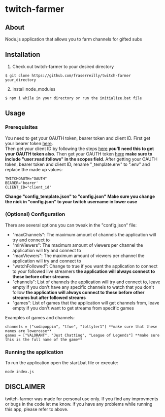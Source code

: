 # twitch-farmer

## About
Node.js application that allows you to farm channels for gifted subs

## Installation

1. Check out twitch-farmer to your desired directory
```
$ git clone https://github.com/fraserreilly/twitch-farmer your_directory
```
2. Install node_modules
```
$ npm i while in your directory or run the initialize.bat file
```
## Usage
### Prerequisites
You need to get your OAUTH token, bearer token and client ID. 
First get your bearer token [here](https://twitchapps.com/tmi/).  
Then get your client ID by following the steps [here](https://dev.twitch.tv/docs/api/) **you'll need this to get your OAUTH token also**.
Then get your OAUTH token [here](https://twitchapps.com/tokengen/) **make sure to include "user:read:follows" in the scopes field**.
After getting your OAUTH token, bearer token and client ID, rename "_template.env" to ".env" and replace the made up values:
```
TWITCHOAUTH="OAUTH"
BEARER='bearer'
CLIENT_ID="client_id"
```
**Change "config_template.json" to "config.json"**
**Make sure you change the nick in "config.json" to your twitch username in lower case**
### (Optional) Configuration
There are several options you can tweak in the "config.json" file:
* "maxChannels": The maximum amount of channels the application will try and connect to
* "minViewers": The maximum amount of viewers per channel the application will try and connect to
* "maxViewers": The maximum amount of viewers per channel the application will try and connect to
* "watchFollowed": Change to true if you want the application to connect to your followed live streamers **the application will always connect to these before other streams**
* "channels": List of channels the application will try and connect to, leave empty if you don't have any specific channels to watch that you don't follow **the application will always connect to these before other streams but after followed streams**
* "games": List of games that the application will get channels from, leave empty if you don't want to get streams from specific games

Examples of games and channels:
```
channels = ["sodapoppin", "tfue", "loltyler1"] **make sure that these names are lowercase**
games = ["VALORANT", "Just Chatting", "League of Legends"] **make sure this is the full name of the game**
```
### Running the application
To run the application open the start.bat file or execute:
```
node index.js
```

## DISCLAIMER
twitch-farmer was made for personal use only. If you find any improvments or bugs in the code let me know. If you have any problems while running this app, please refer to above.

